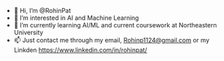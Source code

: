 - 👋 Hi, I’m @RohinPat
- 👀 I’m interested in AI and Machine Learning
- 🌱 I’m currently learning AI/ML and current coursework at Northeastern University
- 📫 Just contact me through my email, Rohinp1124@gmail.com or my Linkden https://www.linkedin.com/in/rohinpat/

<!---
RohinPat/RohinPat is a ✨ special ✨ repository because its `README.md` (this file) appears on your GitHub profile.
You can click the Preview link to take a look at your changes.
--->

